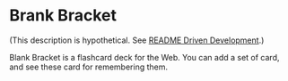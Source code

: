 

Brank Bracket
======================================

(This description is hypothetical. See [README Driven Development](http://tom.preston-werner.com/2010/08/23/readme-driven-development.html).)

Blank Bracket is a flashcard deck for the Web.
You can add a set of card, and see these card for remembering them.


